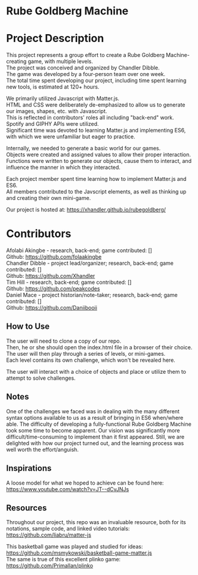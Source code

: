 # Rube Goldberg Machine

# Project Description
This project represents a group effort to create a Rube Goldberg Machine-creating game, with multiple levels.<br>
The project was conceived and organized by Chandler Dibble.<br>
The game was developed by a four-person team over one week.<br>
The total time spent developing our project, including time spent learning new tools, is estimated at 120+ hours.<br>

We primarily utilized Javascript with Matter.js.<br>
HTML and CSS were deliberately de-emphasized to allow us to generate our images, shapes, etc. with Javascript.<br>
This is reflected in contributors' roles all including "back-end" work.<br>
Spotify and GIPHY APIs were utilized.<br>
Significant time was devoted to learning Matter.js and implementing ES6, with which we were unfamiliar but eager to practice.<br>

Internally, we needed to generate a basic world for our games.<br>
Objects were created and assigned values to allow their proper interaction.<br>
Functions were written to generate our objects, cause them to interact, and influence the manner in which they interacted.<br>

Each project member spent time learning how to implement Matter.js and ES6.<br>
All members contributed to the Javscript elements, as well as thinking up and creating their own mini-game.<br>

Our project is hosted at: https://xhandler.github.io/rubegoldberg/<br>

# Contributors
Afolabi Akingbe - research, back-end; game contributed: []<br>
  Github: https://github.com/folaakingbe<br>
Chandler Dibble - project lead/organizer; research, back-end; game contributed: []<br>
  Github: https://github.com/Xhandler<br>
Tim Hill - research, back-end; game contributed: []<br>
  Github: https://github.com/peakcodes<br>
Daniel Mace - project historian/note-taker; research, back-end; game contributed: []<br>
  Github: https://github.com/Daniibooii<br>

## How to Use
The user will need to clone a copy of our repo.<br>
Then, he or she should open the index.html file in a browser of their choice.<br>
The user will then play through a series of levels, or mini-games.<br>
Each level contains its own challenge, which won't be revealed here.<br>

The user will interact with a choice of objects and place or utilize them to attempt to solve challenges.<br>

## Notes
One of the challenges we faced was in dealing with the many different syntax options available to us as a result of bringing in ES6 when/where able. The difficulty of developing a fully-functional Rube Goldberg Machine took some time to become apparent. Our vision was significantly more difficult/time-consuming to implement than it first appeared. Still, we are delighted with how our project turned out, and the learning process was well worth the effort/anguish.<br>

## Inspirations
A loose model for what we hoped to achieve can be found here: https://www.youtube.com/watch?v=JT--dCvJNJs<br>

## Resources
Throughout our project, this repo was an invaluable resource, both for its notations, sample code, and linked video tutorials:
https://github.com/liabru/matter-js<br>

This basketball game was played and studied for ideas: https://github.com/msmykowski/basketball-game-matter.js<br>
The same is true of this excellent plinko game: https://github.com/PrimalIan/plinko<br>


